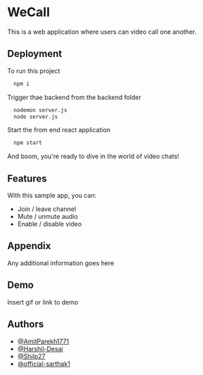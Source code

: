 
# WeCall

This is a web application where users can video call one another.



## Deployment

To run this project

```bash
  npm i
```
Trigger thae backend from the backend folder
```bash
  nodemon server.js
  node server.js
```
Start the from end react application
```bash
  npm start
```

And boom, you're ready to dive in the world of video chats!
## Features

With this sample app, you can:

* Join / leave channel
* Mute / unmute audio
* Enable / disable video


## Appendix

Any additional information goes here


## Demo

Insert gif or link to demo


## Authors

- [@AmitParekh1771](https://github.com/AmitParekh1771/)
- [@Harshil-Desai](https://github.com/Harshil-Desai)
- [@Shilp27](https://github.com/Shilp27)
- [@official-sarthak1](https://github.com/official-sarthak1)


